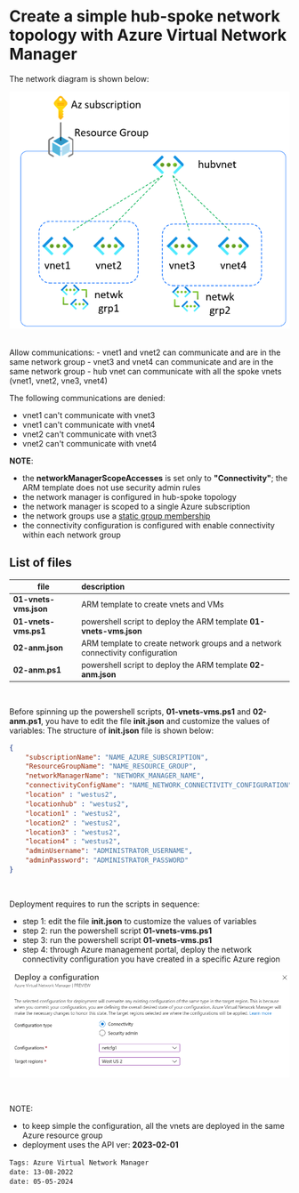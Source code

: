 <properties
pageTitle= 'Create a simple hub-spoke network topology with Azure Virtual Network Manager'
description= "Create a simple hub-spoke network topology with Azure Virtual Network Manager"
documentationcenter: na
services="Azure Virtual Network Manager"
documentationCenter="na"
authors="fabferri"
manager=""
editor=""/>

<tags
   ms.service="configuration-Example-Azure"
   ms.devlang="na"
   ms.topic="article"
   ms.tgt_pltfrm="azure"
   ms.workload="na"
   ms.date="30/08/2021"
   ms.author="fabferri" />

# Create a simple hub-spoke network topology with Azure Virtual Network Manager
The network diagram is shown below:

[![1]][1]


<br>
Allow communications:
- vnet1 and vnet2 can communicate and are in the same network group
- vnet3 and vnet4 can communicate and are in the same network group
- hub vnet can communicate with all the spoke vnets (vnet1, vnet2, vne3, vnet4)
<br>

The following communications are denied:
- vnet1 can't communicate with vnet3 
- vnet1 can't communicate with vnet4
- vnet2 can't communicate with vnet3 
- vnet2 can't communicate with vnet4

**NOTE**: 
- the **networkManagerScopeAccesses** is set only to **"Connectivity"**; the ARM template does not use security admin rules
- the network manager is configured in hub-spoke topology
- the network manager is scoped to a single Azure subscription
- the network groups use a <ins>static group membership</ins> 
- the connectivity configuration is configured with enable connectivity within each network group


## <a name="List of files"></a> List of files 

| file                    | description                                                        |       
| ----------------------- |:------------------------------------------------------------------ |
| **01-vnets-vms.json**   | ARM template to create vnets and VMs                               |
| **01-vnets-vms.ps1**    | powershell script to deploy the ARM template **01-vnets-vms.json** |
| **02-anm.json**         | ARM template to create network groups and a network connectivity configuration |
| **02-anm.ps1**          | powershell script to deploy the ARM template **02-anm.json**       |

<br>

Before spinning up the powershell scripts, **01-vnets-vms.ps1** and **02-anm.ps1**, you have to edit the file **init.json** and customize the values of variables:
The structure of **init.json** file is shown below:
```json
{
    "subscriptionName": "NAME_AZURE_SUBSCRIPTION",
    "ResourceGroupName": "NAME_RESOURCE_GROUP",
    "networkManagerName": "NETWORK_MANAGER_NAME",
    "connectivityConfigName": "NAME_NETWORK_CONNECTIVITY_CONFIGURATION",
    "location" : "westus2",
    "locationhub" : "westus2",
    "location1" : "westus2",
    "location2" : "westus2",
    "location3" : "westus2",
    "location4" : "westus2",
    "adminUsername": "ADMINISTRATOR_USERNAME",
    "adminPassword": "ADMINISTRATOR_PASSWORD"
}
```
<br>

Deployment requires to run the scripts in sequence:
- step 1: edit the file **init.json** to customize the values of variables
- step 2: run the powershell script **01-vnets-vms.ps1** 
- step 3: run the powershell script **01-vnets-vms.ps1** 
- step 4: through Azure management portal, deploy the network connectivity configuration you have created in a specific Azure region 


[![2]][2]

<br>

NOTE: 
- to keep simple the configuration, all the vnets are deployed in the same Azure resource group
- deployment uses the API ver: **2023-02-01**

`Tags: Azure Virtual Network Manager` <br>
`date: 13-08-2022` <br>
`date: 05-05-2024` <br>

<!--Image References-->

[1]: ./media/network-diagram1.png "network diagram"
[2]: ./media/network-diagram2.png "network diagram"

<!--Link References-->


